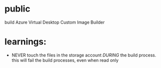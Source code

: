 # public
build Azure Virtual Desktop Custom Image Builder
# learnings:
* NEVER touch the files in the storage account *DURING* the build process. this will fail the build processes, even when read only

